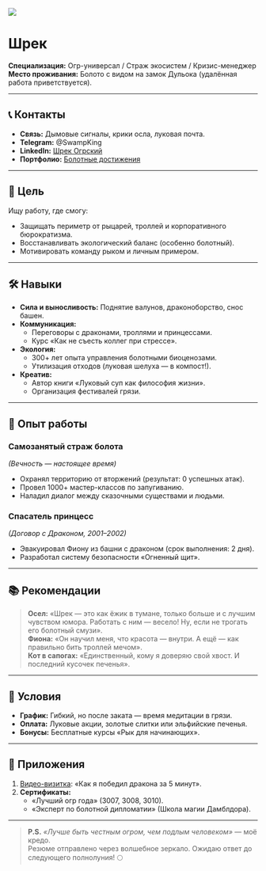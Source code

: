 ![](https://masterpiecer-images.s3.yandex.net/5cc1adc7a7c511ee9937ba0d8cad0506:upscaled)

# Шрек  
**Специализация:** Огр-универсал / Страж экосистем / Кризис-менеджер  
**Место проживания:** Болото с видом на замок Дульока (удалённая работа приветствуется).  

---

## 📞 Контакты  
- **Связь:** Дымовые сигналы, крики осла, луковая почта.  
- **Telegram:** @SwampKing  
- **LinkedIn:** [Шрек Огрский](https://www.linkedin.com/in/shrek-the-ogre)  
- **Портфолио:** [Болотные достижения](https://github.com/ShrekSwampMaster)  

---

## 🎯 Цель  
Ищу работу, где смогу:  
- Защищать периметр от рыцарей, троллей и корпоративного бюрократизма.  
- Восстанавливать экологический баланс (особенно болотный).  
- Мотивировать команду рыком и личным примером.  

---

## 🛠️ Навыки  
- **Сила и выносливость:** Поднятие валунов, драконоборство, снос башен.  
- **Коммуникация:**  
  - Переговоры с драконами, троллями и принцессами.  
  - Курс «Как не съесть коллег при стрессе».  
- **Экология:**  
  - 300+ лет опыта управления болотными биоценозами.  
  - Утилизация отходов (луковая шелуха — в компост!).  
- **Креатив:**  
  - Автор книги «Луковый суп как философия жизни».  
  - Организация фестивалей грязи.  

---

## 💼 Опыт работы  
### **Самозанятый страж болота**  
*(Вечность — настоящее время)*  
- Охранял территорию от вторжений (результат: 0 успешных атак).  
- Провел 1000+ мастер-классов по запугиванию.  
- Наладил диалог между сказочными существами и людьми.  

### **Спасатель принцесс**  
*(Договор с Драконом, 2001–2002)*  
- Эвакуировал Фиону из башни с драконом (срок выполнения: 2 дня).  
- Разработал систему безопасности «Огненный щит».  

---

## 📚 Рекомендации  
> **Осел:** «Шрек — это как ёжик в тумане, только больше и с лучшим чувством юмора. Работать с ним — весело! Ну, если не трогать его болотный смузи».  
> **Фиона:** «Он научил меня, что красота — внутри. А ещё — как правильно бить троллей мечом».  
> **Кот в сапогах:** «Единственный, кому я доверяю свой хвост. И последний кусочек печенья».  

---

## 📌 Условия  
- **График:** Гибкий, но после заката — время медитации в грязи.  
- **Оплата:** Луковые акции, золотые слитки или эльфийские печенья.  
- **Бонусы:** Бесплатные курсы «Рык для начинающих».  

---

## 🎨 Приложения  
1. [Видео-визитка](https://youtu.be/shrek-official): «Как я победил дракона за 5 минут».  
2. **Сертификаты:**  
   - «Лучший огр года» (3007, 3008, 3010).  
   - «Эксперт по болотной дипломатии» (Школа магии Дамблдора).  

---

> **P.S.** *«Лучше быть честным огром, чем подлым человеком»* — моё кредо.  
> Резюме отправлено через волшебное зеркало. Ожидаю ответ до следующего полнолуния! 🌕